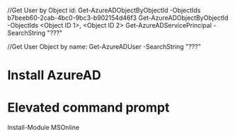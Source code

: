 ﻿//Get User by Object id:
Get-AzureADObjectByObjectId -ObjectIds b7beeb60-2cab-4bc0-9bc3-b902154d46f3
Get-AzureADObjectByObjectId -ObjectIds <Object ID 1>, <Object ID 2>
Get-AzureADServicePrincipal -SearchString "???"

//Get User Object by name:
Get-AzureADUser -SearchString "???"

# Install AzureAD
# Elevated command prompt
Install-Module MSOnline